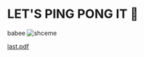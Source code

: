 # LET'S PING PONG IT 🏓
babee
![shceme](https://github.com/kslik9/ft_transcendence/assets/115497057/1b165fc0-aff2-42e5-b24c-b26c7d7d5656)

[last.pdf](https://github.com/kslik9/ft_transcendence/files/13716900/last.pdf)
